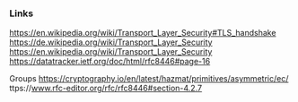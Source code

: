 ### Links

https://en.wikipedia.org/wiki/Transport_Layer_Security#TLS_handshake
https://de.wikipedia.org/wiki/Transport_Layer_Security
https://en.wikipedia.org/wiki/Transport_Layer_Security
https://datatracker.ietf.org/doc/html/rfc8446#page-16


Groups
https://cryptography.io/en/latest/hazmat/primitives/asymmetric/ec/
ttps://www.rfc-editor.org/rfc/rfc8446#section-4.2.7